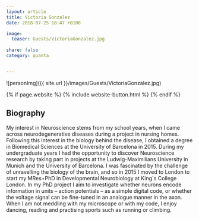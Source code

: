 ```yaml
---
layout: article
title: Victoria Gonzalez
date: 2018-07-25 18:47 +0100

image:
  teaser: Guests/VictoriaGonzalez.jpg
  
share: false
category: quanta


---
```


![personImg]({{ site.url }}/images/Guests/VictoriaGonzalez.jpg)

{% if page.website %}
{% include website-button.html %}
{% endif %}


## Biography
My interest in Neuroscience stems from my school years, when I came across neurodegenerative
 diseases during a project in nursing homes. Following this interest in the biology behind the disease,
  I obtained a degree in Biomedical Sciences at the University of Barcelona in 2015.
   During my undergraduate years I had the opportunity to discover Neuroscience
    research by taking part in projects at the Ludwig-Maximilians University in Munich
     and the University of Barcelona. I was fascinated by the challenge of unravelling
      the biology of the brain, and so in 2015 I moved to London to start my MRes+PhD 
      in Developmental Neurobiology at King´s College London. In my PhD project I aim to investigate
       whether neurons encode information in units – action potentials – as a simple digital code,
        or whether the voltage signal can be fine-tuned in an analogue manner in the axon.
         When I am not meddling with my microscope or with my code, I enjoy dancing, reading 
         and practising sports such as running or climbing.


